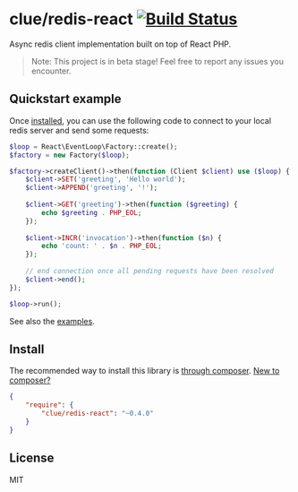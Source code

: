 # clue/redis-react [![Build Status](https://travis-ci.org/clue/php-redis-react.svg?branch=master)](https://travis-ci.org/clue/php-redis-react)

Async redis client implementation built on top of React PHP.

> Note: This project is in beta stage! Feel free to report any issues you encounter.

## Quickstart example

Once [installed](#install), you can use the following code to connect to your
local redis server and send some requests:

```php
$loop = React\EventLoop\Factory::create();
$factory = new Factory($loop);

$factory->createClient()->then(function (Client $client) use ($loop) {
    $client->SET('greeting', 'Hello world');
    $client->APPEND('greeting', '!');
    
    $client->GET('greeting')->then(function ($greeting) {
        echo $greeting . PHP_EOL;
    });
    
    $client->INCR('invocation')->then(function ($n) {
        echo 'count: ' . $n . PHP_EOL;
    });
    
    // end connection once all pending requests have been resolved
    $client->end();
});

$loop->run();
```

See also the [examples](examples).

## Install

The recommended way to install this library is [through composer](http://getcomposer.org). [New to composer?](http://getcomposer.org/doc/00-intro.md)

```JSON
{
    "require": {
        "clue/redis-react": "~0.4.0"
    }
}
```

## License

MIT

